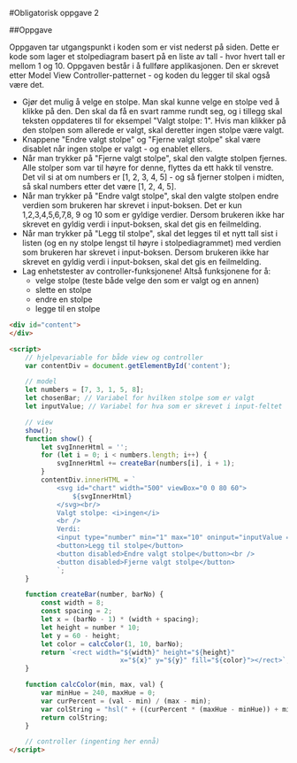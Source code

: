 #Obligatorisk oppgave 2

##Oppgave

Oppgaven tar utgangspunkt i koden som er vist nederst på siden. Dette er kode som lager et stolpediagram basert på en liste av tall - hvor hvert tall er mellom 1 og 10. Oppgaven består i å fullføre applikasjonen. Den er skrevet etter Model View Controller-patternet - og koden du legger til skal også være det.

* Gjør det mulig å velge en stolpe. Man skal kunne velge en stolpe ved å klikke på den. Den skal da få en svart ramme rundt seg, og i tillegg skal teksten oppdateres til for eksempel "Valgt stolpe: 1". Hvis man klikker på den stolpen som allerede er valgt, skal deretter ingen stolpe være valgt. 
* Knappene "Endre valgt stolpe" og "Fjerne valgt stolpe" skal være disablet når ingen stolpe er valgt - og enablet ellers. 
* Når man trykker på "Fjerne valgt stolpe", skal den valgte stolpen fjernes. Alle stolper som var til høyre for denne, flyttes da ett hakk til venstre. Det vil si at om numbers er [1, 2, 3, 4, 5] - og så fjerner stolpen i midten, så skal numbers etter det være  [1, 2, 4, 5].
* Når man trykker på "Endre valgt stolpe", skal den valgte stolpen endre verdien som brukeren har skrevet i input-boksen. Det er kun 1,2,3,4,5,6,7,8, 9 og 10 som er gyldige verdier. Dersom brukeren ikke har skrevet en gyldig verdi i input-boksen, skal det gis en feilmelding. 
* Når man trykker på "Legg til stolpe", skal det legges til et nytt tall sist i listen (og en ny stolpe lengst til høyre i stolpediagrammet) med verdien som brukeren har skrevet i input-boksen. Dersom brukeren ikke har skrevet en gyldig verdi i input-boksen, skal det gis en feilmelding. 
* Lag enhetstester av controller-funksjonene! Altså funksjonene for å:
    * velge stolpe (teste både velge den som er valgt og en annen)
    * slette en stolpe
    * endre en stolpe
    * legge til en stolpe


```html
<div id="content">
</div>

<script>
    // hjelpevariable for både view og controller
    var contentDiv = document.getElementById('content');

    // model
    let numbers = [7, 3, 1, 5, 8];
    let chosenBar; // Variabel for hvilken stolpe som er valgt
    let inputValue; // Variabel for hva som er skrevet i input-feltet

    // view
    show();
    function show() {
        let svgInnerHtml = '';
        for (let i = 0; i < numbers.length; i++) {
            svgInnerHtml += createBar(numbers[i], i + 1);
        }
        contentDiv.innerHTML = `
            <svg id="chart" width="500" viewBox="0 0 80 60">
                ${svgInnerHtml}
            </svg><br/>
            Valgt stolpe: <i>ingen</i>
            <br />
            Verdi:
            <input type="number" min="1" max="10" oninput="inputValue = this.value" />
            <button>Legg til stolpe</button>
            <button disabled>Endre valgt stolpe</button><br />
            <button disabled>Fjerne valgt stolpe</button>
            `;
    }

    function createBar(number, barNo) {
        const width = 8;
        const spacing = 2;
        let x = (barNo - 1) * (width + spacing);
        let height = number * 10;
        let y = 60 - height;
        let color = calcColor(1, 10, barNo);
        return `<rect width="${width}" height="${height}"
                            x="${x}" y="${y}" fill="${color}"></rect>`;
    }

    function calcColor(min, max, val) {
        var minHue = 240, maxHue = 0;
        var curPercent = (val - min) / (max - min);
        var colString = "hsl(" + ((curPercent * (maxHue - minHue)) + minHue) + ",100%,50%)";
        return colString;
    }

    // controller (ingenting her ennå)
</script>

```
